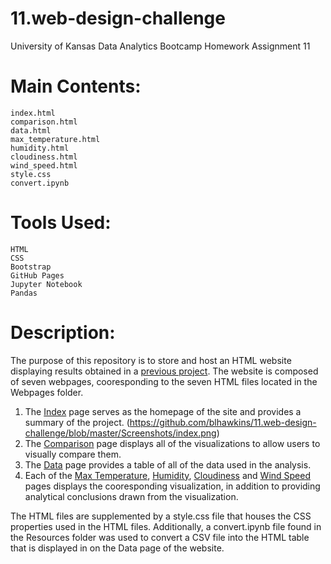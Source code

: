# 11.web-design-challenge
University of Kansas Data Analytics Bootcamp Homework Assignment 11

# Main Contents:
    index.html
    comparison.html
    data.html
    max_temperature.html
    humidity.html
    cloudiness.html
    wind_speed.html
    style.css
    convert.ipynb
# Tools Used:
    HTML
    CSS
    Bootstrap
    GitHub Pages
    Jupyter Notebook
    Pandas
# Description:
The purpose of this repository is to store and host an HTML website displaying results obtained in a [previous project](https://github.com/blhawkins/6.pythonAPIchallenge/blob/master/WeatherPy.ipynb). The website is composed of seven webpages, cooresponding to the seven HTML files located in the Webpages folder.

1. The [Index](https://blhawkins.github.io/11.web-design-challenge/Webpages/index.html) page serves as the homepage of the site and provides a summary of the project.
(https://github.com/blhawkins/11.web-design-challenge/blob/master/Screenshots/index.png)
2. The [Comparison](https://blhawkins.github.io/11.web-design-challenge/Webpages/comparison.html) page displays all of the visualizations to allow users to visually compare them.
3. The [Data](https://blhawkins.github.io/11.web-design-challenge/Webpages/data.html) page provides a table of all of the data used in the analysis.
4. Each of the [Max Temperature](https://blhawkins.github.io/11.web-design-challenge/Webpages/max_temperature.html), [Humidity](https://blhawkins.github.io/11.web-design-challenge/Webpages/humidity.html), [Cloudiness](https://blhawkins.github.io/11.web-design-challenge/Webpages/cloudiness.html) and [Wind Speed](https://blhawkins.github.io/11.web-design-challenge/Webpages/wind_speed.html) pages displays the cooresponding visualization, in addition to providing analytical conclusions drawn from the visualization.

The HTML files are supplemented by a style.css file that houses the CSS properties used in the HTML files. Additionally, a convert.ipynb file found in the Resources folder was used to convert a CSV file into the HTML table that is displayed in on the Data page of the website.
